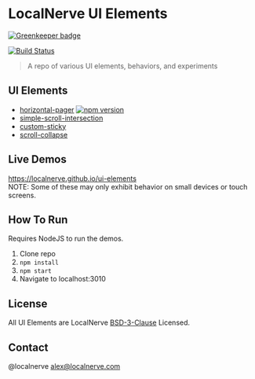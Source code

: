 # LocalNerve UI Elements

[![Greenkeeper badge](https://badges.greenkeeper.io/localnerve/ui-elements.svg)](https://greenkeeper.io/)

[![Build Status](https://travis-ci.org/localnerve/ui-elements.svg?branch=master)](https://travis-ci.org/localnerve/ui-elements)

> A repo of various UI elements, behaviors, and experiments

## UI Elements
 * [horizontal-pager](/src/horizontal-pager) [![npm version](https://badge.fury.io/js/horizontal-pager.svg)](http://badge.fury.io/js/horizontal-pager)
 * [simple-scroll-intersection](/src/simple-scroll-intersection)
 * [custom-sticky](/src/custom-sticky)
 * [scroll-collapse](/src/scroll-collapse)

## Live Demos
https://localnerve.github.io/ui-elements  
NOTE: Some of these may only exhibit behavior on small devices or touch screens.

## How To Run
Requires NodeJS to run the demos.
  1. Clone repo
  2. `npm install`
  3. `npm start`
  4. Navigate to localhost:3010

## License
All UI Elements are LocalNerve [BSD-3-Clause](LICENSE.md) Licensed.

## Contact
@localnerve
alex@localnerve.com
